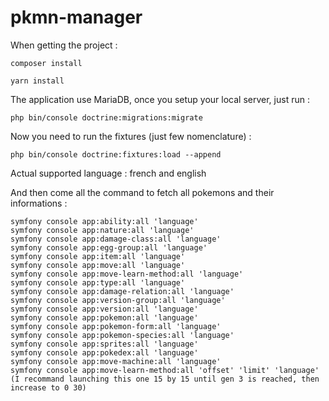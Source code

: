 # pkmn-manager

When getting the project :

``
composer install
``

``
yarn install
``

The application use MariaDB, once you setup your local server, just run :

``
php bin/console doctrine:migrations:migrate
``

Now you need to run the fixtures (just few nomenclature) :

``
php bin/console doctrine:fixtures:load --append
``

Actual supported language : french and english

And then come all the command to fetch all pokemons and their informations :

``
symfony console app:ability:all 'language'
``
<br>
``
symfony console app:nature:all 'language'
``
<br>
``
symfony console app:damage-class:all 'language'
``
<br>
``
symfony console app:egg-group:all 'language'
``
<br>
``
symfony console app:item:all 'language'
``
<br>
``
symfony console app:move:all 'language'
``
<br>
``
symfony console app:move-learn-method:all 'language'
``
<br>
``
symfony console app:type:all 'language'
``
<br>
``
symfony console app:damage-relation:all 'language'
``
<br>
``
symfony console app:version-group:all 'language'
``
<br>
``
symfony console app:version:all 'language'
``
<br>
``
symfony console app:pokemon:all 'language'
``
<br>
``
symfony console app:pokemon-form:all 'language'
``
<br>
``
symfony console app:pokemon-species:all 'language'
``
<br>
``
symfony console app:sprites:all 'language'
``
<br>
``
symfony console app:pokedex:all 'language'
``
<br>
``
symfony console app:move-machine:all 'language'
``
<br>
``
symfony console app:move-learn-method:all 'offset' 'limit' 'language' (I recommand launching this one 15 by 15 until gen 3 is reached, then increase to 0 30)
``
